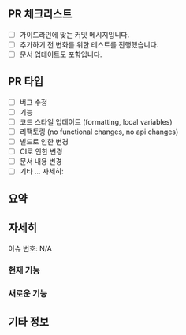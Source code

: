 ## PR 체크리스트

-   [ ] 가이드라인에 맞는 커밋 메시지입니다.
-   [ ] 추가하기 전 변화를 위한 테스트를 진행했습니다.
-   [ ] 문서 업데이트도 포함입니다.

## PR 타입

<!-- 이 PR에 해당하는 것에 x 표시를 해주세요. -->

-   [ ] 버그 수정
-   [ ] 기능
-   [ ] 코드 스타일 업데이트 (formatting, local variables)
-   [ ] 리팩토링 (no functional changes, no api changes)
-   [ ] 빌드로 인한 변경
-   [ ] CI로 인한 변경
-   [ ] 문서 내용 변경
-   [ ] 기타 ... 자세히:

## 요약

<!-- 이 PR이 가지고 있는 ㄱ-->

## 자세히

<!-- 자세히 설명 | 이슈 번호가 있다면 추가(e.g. #7) -->

이슈 번호: N/A

### 현재 기능

<!-- merge 하기 전 기능에 대해 설명 -->

### 새로운 기능

<!-- 고친 부분에 대한 설명 -->

## 기타 정보
